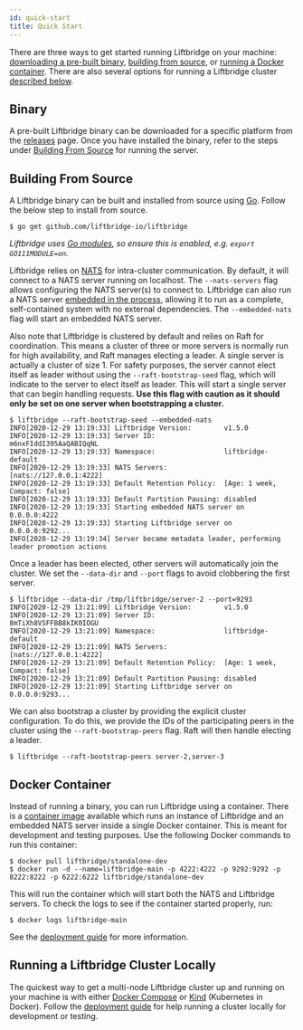 ```yaml
---
id: quick-start
title: Quick Start
---
```


There are three ways to get started running Liftbridge on your machine:
[downloading a pre-built binary](#binary), [building from source](#building-from-source),
or [running a Docker container](#docker-container). There are also several
options for running a Liftbridge cluster [described below](#running-a-liftbridge-cluster-locally).

## Binary

A pre-built Liftbridge binary can be downloaded for a specific platform from
the [releases](https://github.com/liftbridge-io/liftbridge/releases) page. Once
you have installed the binary, refer to the steps under [Building From
Source](#building-from-source) for running the server.

## Building From Source

A Liftbridge binary can be built and installed from source using
[Go](https://golang.org/doc/install). Follow the below step to install from
source.

```shell
$ go get github.com/liftbridge-io/liftbridge
```
*Liftbridge uses [Go modules](https://github.com/golang/go/wiki/Modules), so
ensure this is enabled, e.g. `export GO111MODULE=on`.*

Liftbridge relies on [NATS](https://github.com/nats-io/nats-server) for
intra-cluster communication. By default, it will connect to a NATS server
running on localhost. The `--nats-servers` flag allows configuring the NATS
server(s) to connect to. Liftbridge can also run a NATS server [embedded in the
process](./embedded_nats.md), allowing it to run as a complete, self-contained
system with no external dependencies. The `--embedded-nats` flag will start an
embedded NATS server.

Also note that Liftbridge is clustered by default and relies on Raft for
coordination. This means a cluster of three or more servers is normally run
for high availability, and Raft manages electing a leader. A single server is
actually a cluster of size 1. For safety purposes, the server cannot elect
itself as leader without using the `--raft-bootstrap-seed` flag, which will
indicate to the server to elect itself as leader. This will start a single
server that can begin handling requests. **Use this flag with caution as it should
only be set on one server when bootstrapping a cluster.**

```shell
$ liftbridge --raft-bootstrap-seed --embedded-nats
INFO[2020-12-29 13:19:33] Liftbridge Version:        v1.5.0
INFO[2020-12-29 13:19:33] Server ID:                 m6nxFIddI395AaQABIQqNL
INFO[2020-12-29 13:19:33] Namespace:                 liftbridge-default
INFO[2020-12-29 13:19:33] NATS Servers:              [nats://127.0.0.1:4222]
INFO[2020-12-29 13:19:33] Default Retention Policy:  [Age: 1 week, Compact: false]
INFO[2020-12-29 13:19:33] Default Partition Pausing: disabled
INFO[2020-12-29 13:19:33] Starting embedded NATS server on 0.0.0.0:4222
INFO[2020-12-29 13:19:33] Starting Liftbridge server on 0.0.0.0:9292...
INFO[2020-12-29 13:19:34] Server became metadata leader, performing leader promotion actions
```

Once a leader has been elected, other servers will automatically join the cluster.
We set the `--data-dir` and `--port` flags to avoid clobbering the first server.

```shell
$ liftbridge --data-dir /tmp/liftbridge/server-2 --port=9293
INFO[2020-12-29 13:21:09] Liftbridge Version:        v1.5.0
INFO[2020-12-29 13:21:09] Server ID:                 8mTiXh8VSFFBB8kIK0IOGU
INFO[2020-12-29 13:21:09] Namespace:                 liftbridge-default
INFO[2020-12-29 13:21:09] NATS Servers:              [nats://127.0.0.1:4222]
INFO[2020-12-29 13:21:09] Default Retention Policy:  [Age: 1 week, Compact: false]
INFO[2020-12-29 13:21:09] Default Partition Pausing: disabled
INFO[2020-12-29 13:21:09] Starting Liftbridge server on 0.0.0.0:9293...
```

We can also bootstrap a cluster by providing the explicit cluster configuration.
To do this, we provide the IDs of the participating peers in the cluster using the
`--raft-bootstrap-peers` flag. Raft will then handle electing a leader.

```shell
$ liftbridge --raft-bootstrap-peers server-2,server-3
```

## Docker Container

Instead of running a binary, you can run Liftbridge using a container. There is
a [container image](https://hub.docker.com/r/liftbridge/standalone-dev)
available which runs an instance of Liftbridge and an embedded NATS server
inside a single Docker container. This is meant for development and testing
purposes. Use the following Docker commands to run this container:

```shell
$ docker pull liftbridge/standalone-dev
$ docker run -d --name=liftbridge-main -p 4222:4222 -p 9292:9292 -p 8222:8222 -p 6222:6222 liftbridge/standalone-dev
```

This will run the container which will start both the NATS and Liftbridge
servers. To check the logs to see if the container started properly, run:

```shell
$ docker logs liftbridge-main
```

See the [deployment guide](./deployment.md) for more information.

## Running a Liftbridge Cluster Locally

The quickest way to get a multi-node Liftbridge cluster up and running on your
machine is with either [Docker Compose](https://docs.docker.com/compose) or
[Kind](https://kind.sigs.k8s.io) (Kubernetes in Docker). Follow the
[deployment guide](./deployment.md) for help running a cluster locally for
development or testing.
